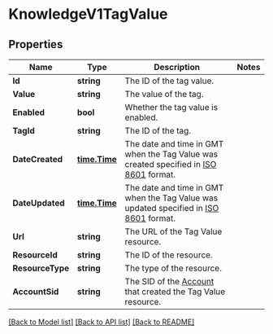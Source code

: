 # KnowledgeV1TagValue

## Properties

Name | Type | Description | Notes
------------ | ------------- | ------------- | -------------
**Id** | **string** | The ID of the tag value. |
**Value** | **string** | The value of the tag. |
**Enabled** | **bool** | Whether the tag value is enabled. |
**TagId** | **string** | The ID of the tag. |
**DateCreated** | [**time.Time**](time.Time.md) | The date and time in GMT when the Tag Value was created specified in [ISO 8601](https://en.wikipedia.org/wiki/ISO_8601) format. |
**DateUpdated** | [**time.Time**](time.Time.md) | The date and time in GMT when the Tag Value was updated specified in [ISO 8601](https://en.wikipedia.org/wiki/ISO_8601) format. |
**Url** | **string** | The URL of the Tag Value resource. |
**ResourceId** | **string** | The ID of the resource. |
**ResourceType** | **string** | The type of the resource. |
**AccountSid** | **string** | The SID of the [Account](https://www.twilio.com/docs/iam/api/account) that created the Tag Value resource. |

[[Back to Model list]](../README.md#documentation-for-models) [[Back to API list]](../README.md#documentation-for-api-endpoints) [[Back to README]](../README.md)



